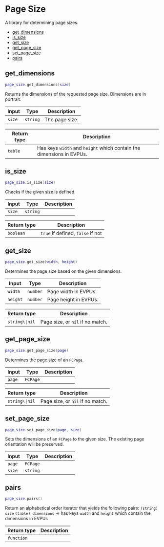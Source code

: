 # Page Size

A library for determining page sizes.

- [get_dimensions](#get_dimensions)
- [is_size](#is_size)
- [get_size](#get_size)
- [get_page_size](#get_page_size)
- [set_page_size](#set_page_size)
- [pairs](#pairs)

## get_dimensions

```lua
page_size.get_dimensions(size)
```

Returns the dimensions of the requested page size. Dimensions are in portrait.

| Input | Type | Description |
| ----- | ---- | ----------- |
| `size` | `string` | The page size. |

| Return type | Description |
| ----------- | ----------- |
| `table` | Has keys `width` and `height` which contain the dimensions in EVPUs. |

## is_size

```lua
page_size.is_size(size)
```

Checks if the given size is defined.

| Input | Type | Description |
| ----- | ---- | ----------- |
| `size` | `string` |  |

| Return type | Description |
| ----------- | ----------- |
| `boolean` | `true` if defined, `false` if not |

## get_size

```lua
page_size.get_size(width, height)
```

Determines the page size based on the given dimensions.

| Input | Type | Description |
| ----- | ---- | ----------- |
| `width` | `number` | Page width in EVPUs. |
| `height` | `number` | Page height in EVPUs. |

| Return type | Description |
| ----------- | ----------- |
| `string\\|nil` | Page size, or `nil` if no match. |

## get_page_size

```lua
page_size.get_page_size(page)
```

Determines the page size of an `FCPage`.

| Input | Type | Description |
| ----- | ---- | ----------- |
| `page` | `FCPage` |  |

| Return type | Description |
| ----------- | ----------- |
| `string\\|nil` | Page size, or `nil` if no match. |

## set_page_size

```lua
page_size.set_page_size(page, size)
```

Sets the dimensions of an `FCPage` to the given size. The existing page orientation will be preserved.

| Input | Type | Description |
| ----- | ---- | ----------- |
| `page` | `FCPage` |  |
| `size` | `string` |  |

## pairs

```lua
page_size.pairs()
```

Return an alphabetical order iterator that yields the following pairs:
`(string) size`
`(table) dimensions` => has keys `width` and `height` which contain the dimensions in EVPUs

| Return type | Description |
| ----------- | ----------- |
| `function` |  |
